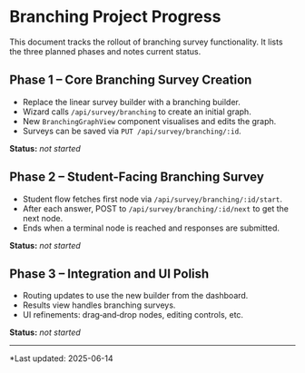 # Branching Project Progress

This document tracks the rollout of branching survey functionality. It lists the three planned phases and notes current status.

## Phase 1 – Core Branching Survey Creation
- Replace the linear survey builder with a branching builder.
- Wizard calls `/api/survey/branching` to create an initial graph.
- New `BranchingGraphView` component visualises and edits the graph.
- Surveys can be saved via `PUT /api/survey/branching/:id`.

**Status:** _not started_

## Phase 2 – Student-Facing Branching Survey
- Student flow fetches first node via `/api/survey/branching/:id/start`.
- After each answer, POST to `/api/survey/branching/:id/next` to get the next node.
- Ends when a terminal node is reached and responses are submitted.

**Status:** _not started_

## Phase 3 – Integration and UI Polish
- Routing updates to use the new builder from the dashboard.
- Results view handles branching surveys.
- UI refinements: drag‑and‑drop nodes, editing controls, etc.

**Status:** _not started_

---
*Last updated: 2025-06-14

